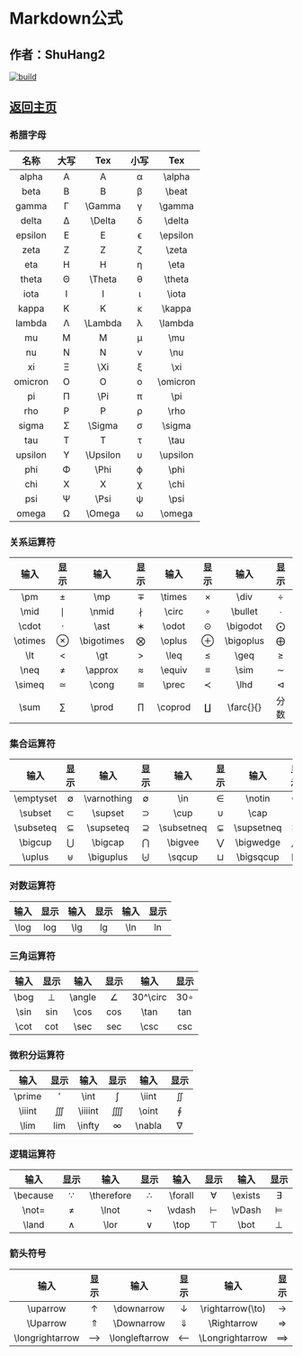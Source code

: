 # Markdown公式

## 作者：ShuHang2

[![build](https://github.com/Anduin2017/HowToCook/actions/workflows/build.yml/badge.svg)](https://github.com/ShuHang2/ShuHang2.github.io)

## [返回主页](../README.md)

### 希腊字母

|  名称   | 大写 |   Tex    | 小写 |   Tex    |
| :-----: | :--: | :------: | :--: | :------: |
|  alpha  |  A   |    A     |  α   |  \alpha  |
|  beta   |  B   |    B     |  β   |  \beat   |
|  gamma  |  Γ   |  \Gamma  |  γ   |  \gamma  |
|  delta  |  Δ   |  \Delta  |  δ   |  \delta  |
| epsilon |  E   |    E     |  ϵ   | \epsilon |
|  zeta   |  Z   |    Z     |  ζ   |  \zeta   |
|   eta   |  H   |    H     |  η   |   \eta   |
|  theta  |  Θ   |  \Theta  |  θ   |  \theta  |
|  iota   |  I   |    I     |  ι   |  \iota   |
|  kappa  |  K   |    K     |  κ   |  \kappa  |
| lambda  |  Λ   | \Lambda  |  λ   | \lambda  |
|   mu    |  M   |    M     |  μ   |   \mu    |
|   nu    |  N   |    N     |  ν   |   \nu    |
|   xi    |  Ξ   |   \Xi    |  ξ   |   \xi    |
| omicron |  O   |    O     |  ο   | \omicron |
|   pi    |  Π   |   \Pi    |  π   |   \pi    |
|   rho   |  P   |    P     |  ρ   |   \rho   |
|  sigma  |  Σ   |  \Sigma  |  σ   |  \sigma  |
|   tau   |  T   |    T     |  τ   |   \tau   |
| upsilon |  Υ   | \Upsilon |  υ   | \upsilon |
|   phi   |  Φ   |   \Phi   |  ϕ   |   \phi   |
|   chi   |  X   |    X     |  χ   |   \chi   |
|   psi   |  Ψ   |   \Psi   |  ψ   |   \psi   |
|  omega  |  Ω   |  \Omega  |  ω   |  \omega  |

### 关系运算符

|  输入   | 显示 |    输入    | 显示 |  输入   | 显示 |   输入    | 显示 |
| :-----: | :--: | :--------: | :--: | :-----: | :--: | :-------: | :--: |
|   \pm   |  ±   |    \mp     |  ∓   | \times  |  ×   |   \div    |  ÷   |
|  \mid   |  ∣   |   \nmid    |  ∤   |  \circ  |  ∘   |  \bullet  |  ∙   |
|  \cdot  |  ⋅   |    \ast    |  ∗   |  \odot  |  ⊙   | \bigodot  |  ⨀   |
| \otimes |  ⊗   | \bigotimes |  ⨂   | \oplus  |  ⊕   | \bigoplus |  ⨁   |
|   \lt   |  <   |    \gt     |  >   |  \leq   |  ≤   |   \geq    |  ≥   |
|  \neq   |  ≠   |  \approx   |  ≈   | \equiv  |  ≡   |   \sim    |  ∼   |
| \simeq  |  ≃   |   \cong    |  ≅   |  \prec  |  ≺   |   \lhd    |  ⊲   |
|  \sum   |  ∑   |   \prod    |  ∏   | \coprod |  ∐   | \farc{}{} | 分数 |

### 集合运算符

|   输入    | 显示 |    输入     | 显示 |    输入    | 显示 |    输入    | 显示 |
| :-------: | :--: | :---------: | :--: | :--------: | :--: | :--------: | :--: |
| \emptyset |  ∅   | \varnothing |  ∅   |    \in     |  ∈   |   \notin   |  ∉   |
|  \subset  |  ⊂   |   \supset   |  ⊃   |    \cup    |  ∪   |    \cap    |  ∩   |
| \subseteq |  ⊆   |  \supseteq  |  ⊇   | \subsetneq |  ⊊   | \supsetneq |  ⊋   |
|  \bigcup  |  ⋃   |   \bigcap   |  ⋂   |  \bigvee   |  ⋁   | \bigwedge  |  ⋀   |
|  \uplus   |  ⊎   |  \biguplus  |  ⨄   |   \sqcup   |  ⊔   | \bigsqcup  |  ⨆   |

### 对数运算符

| 输入 | 显示 | 输入 | 显示 | 输入 | 显示 |
| :--: | :--: | :--: | :--: | :--: | :--: |
| \log | log  | \lg  |  lg  | \ln  |  ln  |

### 三角运算符

| 输入 | 显示 |  输入  | 显示 |   输入   | 显示 |
| :--: | :--: | :----: | :--: | :------: | :--: |
| \bog |  ⊥   | \angle |  ∠   | 30^\circ | 30∘  |
| \sin | sin  |  \cos  | cos  |   \tan   | tan  |
| \cot | cot  |  \sec  | sec  |   \csc   | csc  |

### 微积分运算符

|  输入  | 显示 |  输入   | 显示 |  输入  | 显示 |
| :----: | :--: | :-----: | :--: | :----: | :--: |
| \prime |  ′   |  \int   |  ∫   | \iint  |  ∬   |
| \iiint |  ∭   | \iiiint |  ⨌   | \oint  |  ∮   |
|  \lim  | lim  | \infty  |  ∞   | \nabla |  ∇   |

### 逻辑运算符

|   输入   | 显示 |    输入    | 显示 |  输入   | 显示 |  输入   | 显示 |
| :------: | :--: | :--------: | :--: | :-----: | :--: | :-----: | :--: |
| \because |  ∵   | \therefore |  ∴   | \forall |  ∀   | \exists |  ∃   |
|  \not=   |  ≠   |   \lnot    |  ¬   | \vdash  |  ⊢   | \vDash  |  ⊨   |
|  \land   |  ∧   |    \lor    |  ∨   |  \top   |  ⊤   |  \bot   |  ⊥   |

### 箭头符号

|      输入       | 显示 |      输入      | 显示 |       输入       | 显示 |    输入    | 显示 |
| :-------------: | :--: | :------------: | :--: | :--------------: | :--: | :--------: | :--: |
|    \uparrow     |  ↑   |   \downarrow   |  ↓   | \rightarrow(\to) |  →   | \leftarrow |  ←   |
|    \Uparrow     |  ⇑   |   \Downarrow   |  ⇓   |   \Rightarrow    |  ⇒   | \Leftarrow |  ⇐   |
| \longrightarrow |  ⟶   | \longleftarrow |  ⟵   | \Longrightarrow  |  ⟹   |  \mapsto   |  ↦   |
